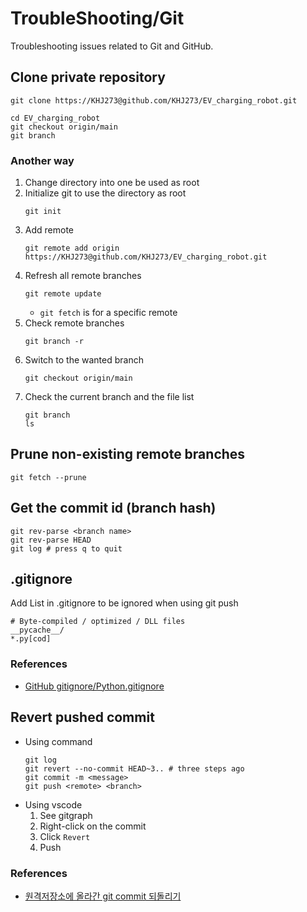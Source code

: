 # TroubleShooting/Git
Troubleshooting issues related to Git and GitHub.

## Clone private repository
```
git clone https://KHJ273@github.com/KHJ273/EV_charging_robot.git

cd EV_charging_robot
git checkout origin/main
git branch
```
### Another way
1. Change directory into one be used as root
2. Initialize git to use the directory as root
    ```
    git init
    ```
3. Add remote
    ```
    git remote add origin https://KHJ273@github.com/KHJ273/EV_charging_robot.git
    ```
4. Refresh all remote branches
    ```
    git remote update
    ```
    * `git fetch` is for a specific remote
5. Check remote branches
    ```
    git branch -r
    ```
6. Switch to the wanted branch
    ```
    git checkout origin/main
    ```
7. Check the current branch and the file list
    ```
    git branch
    ls
    ```

## Prune non-existing remote branches
```
git fetch --prune
```

## Get the commit id (branch hash)
```
git rev-parse <branch name>
git rev-parse HEAD
git log # press q to quit
```

## .gitignore
Add List in .gitignore to be ignored when using git push
```
# Byte-compiled / optimized / DLL files
__pycache__/
*.py[cod]
```
### References
* [GitHub gitignore/Python.gitignore](https://github.com/github/gitignore/blob/main/Python.gitignore)

## Revert pushed commit
* Using command
    ```shell
    git log 
    git revert --no-commit HEAD~3.. # three steps ago
    git commit -m <message>
    git push <remote> <branch>
    ```
* Using vscode
    1. See gitgraph
    2. Right-click on the commit
    3. Click `Revert`
    4. Push
### References
* [원격저장소에 올라간 git commit 되돌리기](https://simple-ing.tistory.com/60)